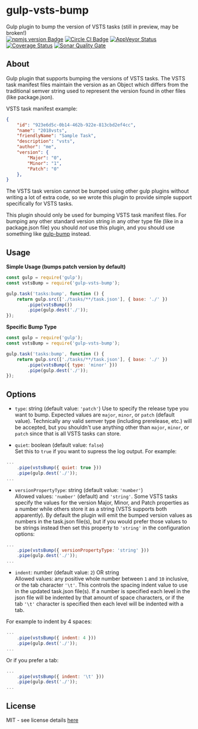 # gulp-vsts-bump
Gulp plugin to bump the version of VSTS tasks  (still in preview, may be broken!)  
[![npmjs version Badge][npmjs-version-badge]][npmjs-pkg-url]
[![Circle CI Badge][circle-ci-badge]][circle-ci-url]
[![AppVeyor Status][appveyor-badge]][appveyor-url]
[![Coverage Status][coveralls-badge]][coveralls-url]
[![Sonar Quality Gate][sonar-quality-gate-badge]][sonar-url]  

## About
Gulp plugin that supports bumping the versions of VSTS tasks. The VSTS task manifest files maintain the version as an Object which differs from the traditional semver string used to represent the version found in other files (like package.json).

VSTS task manifest example:
```json
{
    "id": "923e6d5c-0b14-462b-922e-813cbd2ef4cc",
    "name": "2018vsts",
    "friendlyName": "Sample Task",
    "description": "vsts",
    "author": "me",
    "version": {
        "Major": "0",
        "Minor": "1",
        "Patch": "0"
    },
}
```

The VSTS task version cannot be bumped using other gulp plugins without writing a lot of extra code, so we wrote this plugin to provide simple support specifically for VSTS tasks.  

This plugin should only be used for bumping VSTS task manifest files. For bumping any other standard version string in any other type file (like in a package.json file) you should *not* use this plugin, and you should use something like [gulp-bump][gulp-bump-pkg-url] instead.

## Usage
**Simple Usage (bumps patch version by default)**
```js
const gulp = require('gulp');
const vstsBump = require('gulp-vsts-bump');

gulp.task('tasks:bump', function () {
    return gulp.src(['./tasks/**/task.json'], { base: './' })
        .pipe(vstsBump())
        .pipe(gulp.dest('./'));
});
```

**Specific Bump Type**
```js
const gulp = require('gulp');
const vstsBump = require('gulp-vsts-bump');

gulp.task('tasks:bump', function () {
    return gulp.src(['./tasks/**/task.json'], { base: './' })
        .pipe(vstsBump({ type: 'minor' }))
        .pipe(gulp.dest('./'));
});
```

## Options

- `type`: string (default value: `'patch'`)
Use to specify the release type you want to bump. Expected values are `major`, `minor`, or `patch` (default value). Technically any valid semver type (including prerelease, etc.) will be accepted, but you shouldn't use anything other than `major`, `minor`, or `patch` since that is all VSTS tasks can store.

- `quiet`: boolean (default value: `false`)  
Set this to `true` if you want to supress the log output. For example:

```js
...
    .pipe(vstsBump({ quiet: true }))   
    .pipe(gulp.dest('./'));
...

```  

- `versionPropertyType`: string (default value: `'number'`)  
Allowed values: `'number'` (default) and `'string'`. Some VSTS tasks specify the values for the version Major, Minor, and Patch properties as a number while others store it as a string (VSTS supports both apparently). By default the plugin will emit the bumped version values as numbers in the task.json file(s), but if you would prefer those values to be strings instead then set this property to `'string'` in the configuration options: 

```js
...
    .pipe(vstsBump({ versionPropertyType: 'string' }))   
    .pipe(gulp.dest('./'));
...

```  

- `indent`: number (default value: `2`) OR string  
Allowed values: any positive whole number between `1` and `10` inclusive, or the tab character `'\t'`. This controls the spacing indent value to use in the updated task.json file(s). If a number is specified each level in the json file will be indented by that amount of space characters, or if the tab `'\t'` character is specified then each level will be indented with a tab. 

For example to indent by 4 spaces:  
```js
...
    .pipe(vstsBump({ indent: 4 }))   
    .pipe(gulp.dest('./'));
...

```  

Or if you prefer a tab:  
```js
...
    .pipe(vstsBump({ indent: '\t' }))   
    .pipe(gulp.dest('./'));
...

```


## License
MIT - see license details [here][license-url] 

[npmjs-version-badge]: https://img.shields.io/npm/v/gulp-vsts-bump.svg
[npmjs-pkg-url]: https://www.npmjs.com/package/gulp-vsts-bump
[circle-ci-badge]: https://circleci.com/gh/swellaby/gulp-vsts-bump.svg?style=shield
[circle-ci-url]: https://circleci.com/gh/swellaby/gulp-vsts-bump
[appveyor-badge]: https://ci.appveyor.com/api/projects/status/8574rkisuw157e8h?svg=true
[appveyor-url]: https://ci.appveyor.com/project/swellaby/gulp-vsts-bump
[sonar-quality-gate-badge]: https://sonarcloud.io/api/project_badges/measure?project=swellaby%3Agulp-vsts-bump&metric=alert_status
[sonar-url]: https://sonarcloud.io/dashboard?id=swellaby%3Agulp-vsts-bump
[gulp-bump-pkg-url]: https://www.npmjs.com/package/gulp-bump
[coveralls-badge]: https://coveralls.io/repos/github/swellaby/gulp-vsts-bump/badge.svg?branch=master
[coveralls-url]: https://coveralls.io/github/swellaby/gulp-vsts-bump?branch=master
[license-url]: LICENSE
[vsts-task-manifest-url]: https://raw.githubusercontent.com/Microsoft/vsts-task-lib/master/tasks.schema.json

